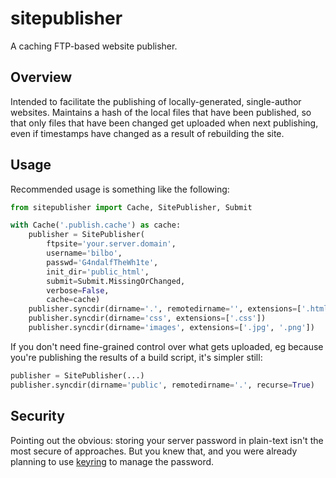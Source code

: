 # sitepublisher

A caching FTP-based website publisher.

## Overview

Intended to facilitate the publishing of locally-generated, single-author websites.
Maintains a hash of the local files that have been published, so that only files
that have been changed get uploaded when next publishing, even if timestamps have
changed as a result of rebuilding the site.

## Usage

Recommended usage is something like the following:

```python
from sitepublisher import Cache, SitePublisher, Submit

with Cache('.publish.cache') as cache:
    publisher = SitePublisher(
        ftpsite='your.server.domain',
        username='bilbo',
        passwd='G4ndalfTheWh1te',
        init_dir='public_html',
        submit=Submit.MissingOrChanged,
        verbose=False,
        cache=cache)
    publisher.syncdir(dirname='.', remotedirname='', extensions=['.html', '.jpg'])
    publisher.syncdir(dirname='css', extensions=['.css'])
    publisher.syncdir(dirname='images', extensions=['.jpg', '.png'])
```

If you don't need fine-grained control over what gets uploaded, eg because
you're publishing the results of a build script, it's simpler still:

```python
publisher = SitePublisher(...)
publisher.syncdir(dirname='public', remotedirname='.', recurse=True)
```

## Security

Pointing out the obvious: storing your server password in plain-text isn't the
most secure of approaches. But you knew that, and you were already planning to
use [keyring](https://pypi.org/project/keyring/) to manage the password.
